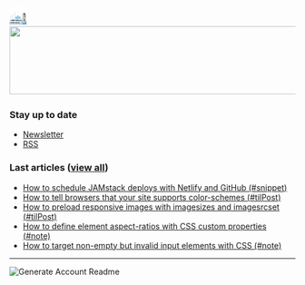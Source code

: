 <img alt width="30" height="30" src="https://raw.githubusercontent.com/stefanjudis/stefanjudis/main/screenshot.png">

<div align="left">
  <img src="https://raw.githubusercontent.com/stefanjudis/stefanjudis/main/headline.svg" width="800" height="120">
</div>

### Stay up to date

- [Newsletter](https://www.stefanjudis.com/newsletter/)
- [RSS](https://www.stefanjudis.com/feeds/)

### Last articles ([view all](https://www.stefanjudis.com/blog/))

<!-- BLOG-POST-LIST:START -->
- [How to schedule JAMstack deploys with Netlify and GitHub (#snippet)](https://www.stefanjudis.com/snippets/how-to-schedule-jamstack-deploys-with-netlify-and-github/)
- [How to tell browsers that your site supports color-schemes (#tilPost)](https://www.stefanjudis.com/today-i-learned/how-to-tell-browsers-that-your-site-supports-color-schemes/)
- [How to preload responsive images with imagesizes and imagesrcset (#tilPost)](https://www.stefanjudis.com/today-i-learned/how-to-preload-responsive-images-with-imagesizes-and-imagesrcset/)
- [How to define element aspect-ratios with CSS custom properties (#note)](https://www.stefanjudis.com/notes/how-to-define-element-aspect-ratios-with-css-custom-properties/)
- [How to target non-empty but invalid input elements with CSS (#note)](https://www.stefanjudis.com/notes/target-non-empty-but-invalid-input-element-with-css/)
<!-- BLOG-POST-LIST:END -->

---

![Generate Account Readme](https://github.com/stefanjudis/stefanjudis/workflows/Generate%20Account%20Readme/badge.svg)
